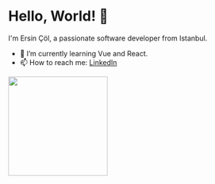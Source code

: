 # Hello, World! 👋

I'm Ersin Çöl, a passionate software developer from Istanbul.

- 🌱 I’m currently learning Vue and React.
- 📫 How to reach me: [LinkedIn](https://www.linkedin.com/in/ersincol/)

<a href="https://github.com/anuraghazra/convoychat">
  <img height=200 align="center" src="https://github-readme-stats.vercel.app/api/top-langs?username=ErsinCol&layout=compact&langs_count=6&card_width=320" />
</a>


